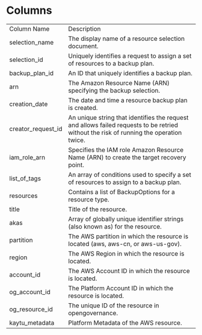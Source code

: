 # Columns  

<table>
	<tr><td>Column Name</td><td>Description</td></tr>
	<tr><td>selection_name</td><td>The display name of a resource selection document.</td></tr>
	<tr><td>selection_id</td><td>Uniquely identifies a request to assign a set of resources to a backup plan.</td></tr>
	<tr><td>backup_plan_id</td><td>An ID that uniquely identifies a backup plan.</td></tr>
	<tr><td>arn</td><td>The Amazon Resource Name (ARN) specifying the backup selection.</td></tr>
	<tr><td>creation_date</td><td>The date and time a resource backup plan is created.</td></tr>
	<tr><td>creator_request_id</td><td>An unique string that identifies the request and allows failed requests to be retried without the risk of running the operation twice.</td></tr>
	<tr><td>iam_role_arn</td><td>Specifies the IAM role Amazon Resource Name (ARN) to create the target recovery point.</td></tr>
	<tr><td>list_of_tags</td><td>An array of conditions used to specify a set of resources to assign to a backup plan.</td></tr>
	<tr><td>resources</td><td>Contains a list of BackupOptions for a resource type.</td></tr>
	<tr><td>title</td><td>Title of the resource.</td></tr>
	<tr><td>akas</td><td>Array of globally unique identifier strings (also known as) for the resource.</td></tr>
	<tr><td>partition</td><td>The AWS partition in which the resource is located (aws, aws-cn, or aws-us-gov).</td></tr>
	<tr><td>region</td><td>The AWS Region in which the resource is located.</td></tr>
	<tr><td>account_id</td><td>The AWS Account ID in which the resource is located.</td></tr>
	<tr><td>og_account_id</td><td>The Platform Account ID in which the resource is located.</td></tr>
	<tr><td>og_resource_id</td><td>The unique ID of the resource in opengovernance.</td></tr>
	<tr><td>kaytu_metadata</td><td>Platform Metadata of the AWS resource.</td></tr>
</table>